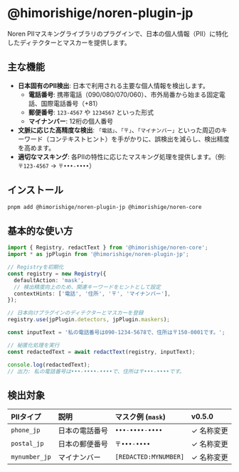# @himorishige/noren-plugin-jp

Noren PIIマスキングライブラリのプラグインで、日本の個人情報（PII）に特化したディテクターとマスカーを提供します。

## 主な機能

- **日本固有のPII検出**: 日本で利用される主要な個人情報を検出します。
  - **電話番号**: 携帯電話（090/080/070/060）、市外局番から始まる固定電話、国際電話番号（+81）
  - **郵便番号**: `123-4567` や `1234567` といった形式
  - **マイナンバー**: 12桁の個人番号
- **文脈に応じた高精度な検出**: `「電話」`、`「〒」`、`「マイナンバー」`といった周辺のキーワード（コンテキストヒント）を手がかりに、誤検出を減らし、検出精度を高めます。
- **適切なマスキング**: 各PIIの特性に応じたマスキング処理を提供します。（例: `〒123-4567` → `〒•••-••••`）

## インストール

```sh
pnpm add @himorishige/noren-plugin-jp @himorishige/noren-core
```

## 基本的な使い方

```typescript
import { Registry, redactText } from '@himorishige/noren-core';
import * as jpPlugin from '@himorishige/noren-plugin-jp';

// Registryを初期化
const registry = new Registry({
  defaultAction: 'mask',
  // 検出精度向上のため、関連キーワードをヒントとして設定
  contextHints: ['電話', '住所', '〒', 'マイナンバー'],
});

// 日本向けプラグインのディテクターとマスカーを登録
registry.use(jpPlugin.detectors, jpPlugin.maskers);

const inputText = '私の電話番号は090-1234-5678で、住所は〒150-0001です。';

// 秘匿化処理を実行
const redactedText = await redactText(registry, inputText);

console.log(redactedText);
// 出力: 私の電話番号は•••-••••-••••で、住所は〒•••-••••です。
```

## 検出対象

| PIIタイプ        | 説明           | マスク例 (`mask`) | v0.5.0 |
| :--------------- | :------------- | :---------------- | :------ |
| `phone_jp`       | 日本の電話番号 | `•••-••••-••••`   | ✓ 名称変更 |
| `postal_jp`      | 日本の郵便番号 | `〒•••-••••`      | ✓ 名称変更 |
| `mynumber_jp`    | マイナンバー   | `[REDACTED:MYNUMBER]` | ✓ 名称変更 |
